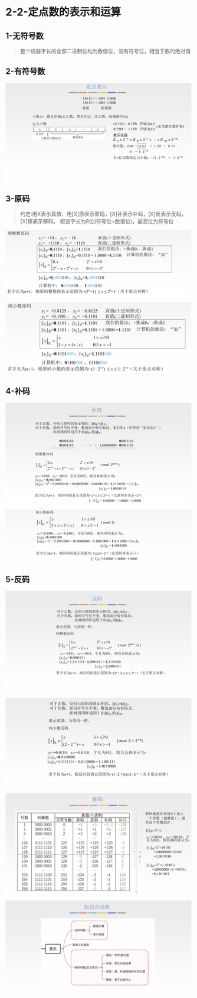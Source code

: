 # 2-2-定点数的表示和运算

## 1-无符号数

> 整个机器字长的全部二进制位均为数值位，没有符号位，相当于数的绝对值

## 2-有符号数

![](../../.gitbook/assets/image%20%28102%29.png)

## 3-原码

> 约定:用X表示真值，用\[X\]原表示原码，\[X\]补表示补码，\[X\]反表示反码，\[X\]移表示移码。 假设字长为8位\(符号位+数值位\)，最高位为符号位

![](../../.gitbook/assets/image%20%2831%29.png)

![](../../.gitbook/assets/image%20%2881%29.png)

## 4-补码

![](../../.gitbook/assets/image%20%2873%29.png)

![](../../.gitbook/assets/image%20%28152%29.png)

## 5-反码

![](../../.gitbook/assets/image%20%28101%29.png)

![](../../.gitbook/assets/image%20%28246%29.png)

![](../../.gitbook/assets/image%20%28345%29.png)

![](../../.gitbook/assets/image%20%2858%29.png)

